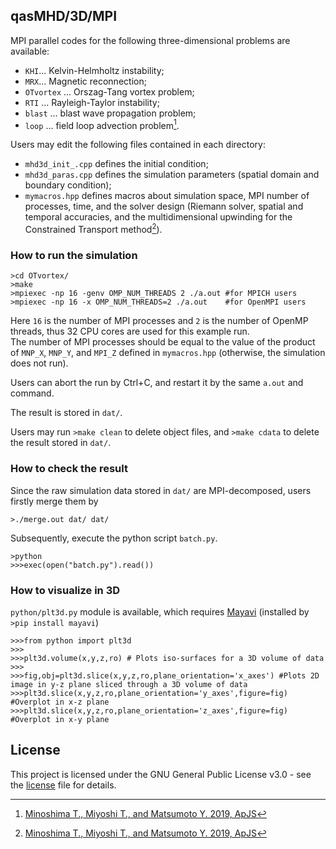 ## qasMHD/3D/MPI
MPI parallel codes for the following three-dimensional problems are available:
- `KHI`... Kelvin-Helmholtz instability;
- `MRX`... Magnetic reconnection;
- `OTvortex` ... Orszag-Tang vortex problem;
- `RTI` ... Rayleigh-Taylor instability;
- `blast` ... blast wave propagation problem;
- `loop` ... field loop advection problem[^1].

Users may edit the following files contained in each directory:
- `mhd3d_init_.cpp` defines the initial condition;
- `mhd3d_paras.cpp` defines the simulation parameters (spatial domain and boundary condition);
- `mymacros.hpp` defines macros about simulation space, MPI number of processes, time, and the solver design (Riemann solver, spatial and temporal accuracies, and the multidimensional upwinding for the Constrained Transport method[^1]).

### How to run the simulation
```
>cd OTvortex/
>make
>mpiexec -np 16 -genv OMP_NUM_THREADS 2 ./a.out #for MPICH users
>mpiexec -np 16 -x OMP_NUM_THREADS=2 ./a.out    #for OpenMPI users
```
Here `16` is the number of MPI processes and `2` is the number of OpenMP threads, thus 32 CPU cores are used for this example run.<br>
The number of MPI processes should be equal to the value of the product of `MNP_X`, `MNP_Y`, and `MPI_Z` defined in `mymacros.hpp` (otherwise, the simulation does not run).

Users can abort the run by Ctrl+C, and restart it by the same `a.out` and command.

The result is stored in `dat/`.

Users may run `>make clean` to delete object files, and `>make cdata` to delete the result stored in `dat/`.

### How to check the result
Since the raw simulation data stored in `dat/` are MPI-decomposed, users firstly merge them by
```
>./merge.out dat/ dat/
```

Subsequently, execute the python script `batch.py`.
```
>python
>>>exec(open("batch.py").read())
```

### How to visualize in 3D
`python/plt3d.py` module is available, which requires [Mayavi](https://mayavi.readthedocs.io/ja/latest/index.html) (installed by `>pip install mayavi`)
```
>>>from python import plt3d
>>>
>>>plt3d.volume(x,y,z,ro) # Plots iso-surfaces for a 3D volume of data
>>>
>>>fig,obj=plt3d.slice(x,y,z,ro,plane_orientation='x_axes') #Plots 2D image in y-z plane sliced through a 3D volume of data
>>>plt3d.slice(x,y,z,ro,plane_orientation='y_axes',figure=fig) #Overplot in x-z plane
>>>plt3d.slice(x,y,z,ro,plane_orientation='z_axes',figure=fig) #Overplot in x-y plane
```

## License

This project is licensed under the GNU General Public License v3.0 - see the [license](../../license/COPYING) file for details.

[^1]: [Minoshima T., Miyoshi T., and Matsumoto Y. 2019, ApJS](https://iopscience.iop.org/article/10.3847/1538-4365/ab1a36/meta)
